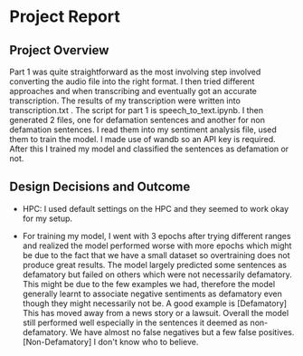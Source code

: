 # Project Report

## Project Overview
Part 1 was quite straightforward as the most involving step involved converting the audio file into the right format. I then tried different approaches and when transcribing and eventually got an accurate transcription. The results of my transcription were written into transcription.txt . The script for part 1 is speech_to_text.ipynb. I then generated 2 files, one for defamation sentences and another for non defamation sentences. I read them into my sentiment analysis file, used them to train the model. I made use of wandb so an API key is required. After this I trained my model and classified the sentences as defamation or not.

## Design Decisions and Outcome

- HPC: I used default settings on the HPC and they seemed to work okay for my setup.

- For training my model, I went with 3 epochs after trying different ranges and realized the model performed worse with more epochs which might be due to the fact that we have a small dataset so overtraining does not produce great results. The model largely predicted some sentences as defamatory but failed on others which were not necessarily defamatory. This might be due to the few examples we had, therefore the model generally learnt to associate negative sentiments as defamatory even though they might necessarily not be. A good example is [Defamatory] This has moved away from a news story or a lawsuit. Overall the model still performed well especially in the sentences it deemed as non-defamatory. We have almost no false negatives but a few false positives. [Non-Defamatory] I don't know who to believe.
